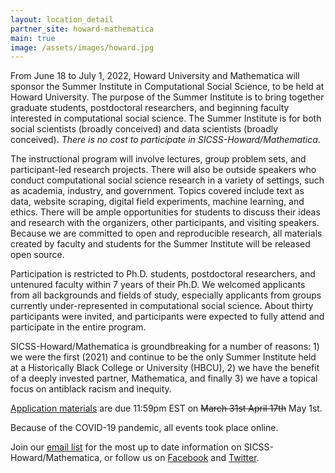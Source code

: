 ```yaml
---
layout: location_detail
partner_site: howard-mathematica
main: true
image: /assets/images/howard.jpg
---
```


From June 18 to July 1, 2022, Howard University and Mathematica will sponsor the Summer Institute in Computational Social Science, to be held at Howard University. The purpose of the Summer Institute is to bring together graduate students, postdoctoral researchers, and beginning faculty interested in computational social science. The Summer Institute is for both social scientists (broadly conceived) and data scientists (broadly conceived). <i>There is no cost to participate in SICSS-Howard/Mathematica</i>.

The instructional program will involve lectures, group problem sets, and participant-led research projects. There will also be outside speakers who conduct computational social science research in a variety of settings, such as academia, industry, and government. Topics covered include text as data, website scraping, digital field experiments, machine learning, and ethics. There will be ample opportunities for students to discuss their ideas and research with the organizers, other participants, and visiting speakers. Because we are committed to open and reproducible research, all materials created by faculty and students for the Summer Institute will be released open source.

Participation is restricted to Ph.D. students, postdoctoral researchers, and untenured faculty within 7 years of their Ph.D. We welcomed applicants from all backgrounds and fields of study, especially applicants from groups currently under-represented in computational social science. About thirty participants were invited, and participants were expected to fully attend and participate in the entire program.

SICSS-Howard/Mathematica is groundbreaking for a number of reasons: 1) we were the first (2021) and continue to be the only Summer Institute held at a Historically Black College or University (HBCU), 2) we have the benefit of a deeply invested partner, Mathematica, and finally 3) we have a topical focus on antiblack racism and inequity.

[Application materials](https://compsocialscience.github.io/summer-institute/2022/howard-mathematica/apply) are due 11:59pm EST on ~~March 31st April 17th~~ May 1st.

Because of the COVID-19 pandemic, all events took place online.

Join our [email list](https://docs.google.com/forms/d/e/1FAIpQLSfD7YNUdhhngu4glivO2CAzKX1ief6p2Yyj2B49cdwgk-qwCA/viewform) for the most up to date information on SICSS-Howard/Mathematica, or follow us on [Facebook](https://www.facebook.com/SICSS.Howard.Mathematica) and [Twitter](https://twitter.com/sicss_howard).
